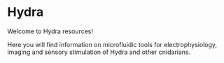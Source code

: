 # Hydra


Welcome to Hydra resources!

Here you will find information on microfluidic tools for electrophysiology, imaging and sensory stimulation of Hydra and other cnidarians.
